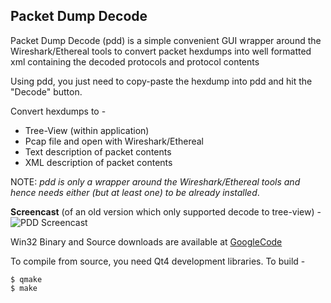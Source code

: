 ## Packet Dump Decode
Packet Dump Decode (pdd) is a simple convenient GUI wrapper around the Wireshark/Ethereal tools to convert packet hexdumps into well formatted xml containing the decoded protocols and protocol contents

Using pdd, you just need to copy-paste the hexdump into pdd and hit the "Decode" button.

Convert hexdumps to -
  * Tree-View (within application)
  * Pcap file and open with Wireshark/Ethereal
  * Text description of packet contents
  * XML description of packet contents

NOTE: _pdd is only a wrapper around the Wireshark/Ethereal tools and hence needs either (but at least one) to be already installed_.

**Screencast** (of an old version which only supported decode to tree-view) -
![PDD Screencast](https://raw.githubusercontent.com/pstavirs/pdd/master/icons/pdd_screencast.gif)

Win32 Binary and Source downloads are available at [GoogleCode](http://code.google.com/p/pdd/downloads/list)

To compile from source, you need Qt4 development libraries. To build -
```
$ qmake
$ make
```
